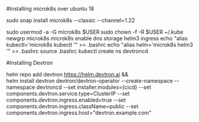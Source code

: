 #Installing microk8s over ubuntu 18

sudo snap install microk8s --classic --channel=1.22

sudo usermod -a -G microk8s $USER
sudo chown -f -R $USER ~/.kube 
newgrp microk8s
microk8s enable dns storage helm3 ingress
echo "alias kubectl='microk8s kubectl '" >> .bashrc
echo "alias helm='microk8s helm3 '" >> .bashrc
source .bashrc
kubectl create ns devtroncd

#Installing Devtron

helm repo add devtron https://helm.devtron.ai && \
helm install devtron devtron/devtron-operator --create-namespace --namespace devtroncd  --set installer.modules={cicd} --set components.devtron.service.type=ClusterIP --set components.devtron.ingress.enabled=true --set components.devtron.ingress.className=public --set components.devtron.ingress.host="devtron.example.com"
